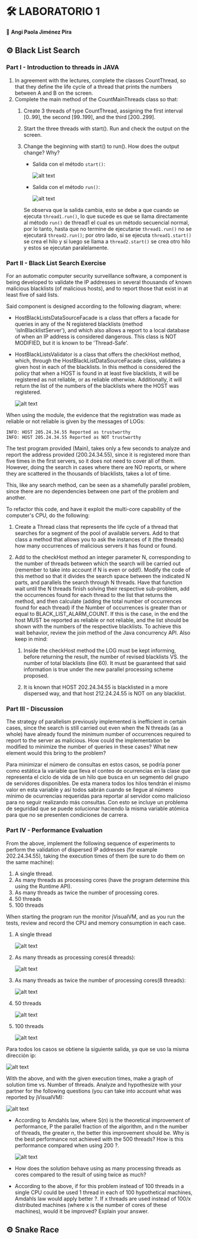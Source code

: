 # 🛠️ LABORATORIO 1 
  📌 **Angi Paola Jiménez Pira**
## ⚙️ Black List Search
### Part I - Introduction to threads in JAVA
  1. In agreement with the lectures, complete the classes CountThread, so that they define the life cycle of a thread that prints the numbers between A and B on the screen.
  2. Complete the main method of the CountMainThreads class so that:
      1. Create 3 threads of type CountThread, assigning the first interval [0..99], the second [99..199], and the third [200..299]. 
      2. Start the three threads with start(). Run and check the output on the screen. 
      3. Change the beginning with start() to run(). How does the output change? Why?
      
         * Salida con el método `start()`:
           
            ![alt text](https://raw.githubusercontent.com/angipaola10/LAB1-ARSW/master/BLACKLISTSEARCH/img/salida_start.png) 
          
         * Salida con el método `run()`:
           
            ![alt text](https://raw.githubusercontent.com/angipaola10/LAB1-ARSW/master/BLACKLISTSEARCH/img/salida_run.png) 
      
         Se observa que la salida cambia, esto se debe a que cuando se ejecuta `thread1.run()`, lo que sucede es que se llama directamente al método `run()` de thread1 el cual
         es un método secuencial normal, por lo tanto, hasta que no termine de ejecutarse `thread1.run()` no se ejecutará `thread2.run()`; por otro lado, si se ejecuta
         `thread1.start()` se crea el hilo y si luego se llama a `thread2.start()` se crea otro hilo y estos se ejecutan paralelamente.
   
### Part II - Black List Search Exercise
  For an automatic computer security surveillance software, a component is being developed to validate the IP addresses in several thousands of known malicious blacklists (of
  malicious hosts), and to report those that exist in at least five of said lists.
  
  Said component is designed according to the following diagram, where:
 
 * HostBlackListsDataSourceFacade is a class that offers a facade for queries in any of the N registered blacklists (method 'isInBlacklistServer'), and which also allows a
 report to a local database of when an IP address is considered dangerous. This class is NOT MODIFIED, but it is known to be 'Thread-Safe'.
  
 * HostBlackListsValidator is a class that offers the checkHost method, which, through the HostBlackListDataSourceFacade class, validates a given host in each of the
  blacklists. In this method is considered the policy that when a HOST is found in at least five blacklists, it will be registered as not reliable, or as reliable otherwise.
  Additionally, it will return the list of the numbers of the blacklists where the HOST was registered.
    
   ![alt text](https://raw.githubusercontent.com/angipaola10/LAB1-ARSW/master/BLACKLISTSEARCH/img/Model.jpg)
 
 When using the module, the evidence that the registration was made as reliable or not reliable is given by the messages of LOGs:
 
    INFO: HOST 205.24.34.55 Reported as trustworthy
    INFO: HOST 205.24.34.55 Reported as NOT trustworthy
    
The test program provided (Main), takes only a few seconds to analyze and report the address provided (200.24.34.55), since it is registered more than five times in the first servers, so it does not need to cover all of them. However, doing the search in cases where there are NO reports, or where they are scattered in the thousands of blacklists, takes a lot of time.

This, like any search method, can be seen as a shamefully parallel problem, since there are no dependencies between one part of the problem and another.

To refactor this code, and have it exploit the multi-core capability of the computer's CPU, do the following:

  1. Create a Thread class that represents the life cycle of a thread that searches for a segment of the pool of available servers. Add to that class a method that allows you
  to ask the instances of it (the threads) how many occurrences of malicious servers it has found or found.
  
  2. Add to the checkHost method an integer parameter N, corresponding to the number of threads between which the search will be carried out (remember to take into account if
  N is even or odd!). Modify the code of this method so that it divides the search space between the indicated N parts, and parallels the search through N threads. Have that
  function wait until the N threads finish solving their respective sub-problem, add the occurrences found for each thread to the list that returns the method, and then
  calculate (adding the total number of occurrences found for each thread) if the Number of occurrences is greater than or equal to BLACK_LIST_ALARM_COUNT. If this is the
  case, in the end the host MUST be reported as reliable or not reliable, and the list should be shown with the numbers of the respective blacklists. To achieve this wait
  behavior, review the join method of the Java concurrency API. Also keep in mind:
  
     1. Inside the checkHost method the LOG must be kept informing, before returning the result, the number of revised blacklists VS. the number of total blacklists (line
     60). It must be guaranteed that said information is true under the new parallel processing scheme proposed.
   
     2. It is known that HOST 202.24.34.55 is blacklisted in a more dispersed way, and that host 212.24.24.55 is NOT on any blacklist.
     
 ### Part III - Discussion
 
 The strategy of parallelism previously implemented is inefficient in certain cases, since the search is still carried out even when the N threads (as a whole) have already
 found the minimum number of occurrences required to report to the server as malicious. How could the implementation be modified to minimize the number of queries in these
 cases? What new element would this bring to the problem?
 
  Para minimizar el número de consultas en estos casos, se podría poner como estática la variable que lleva el conteo de ocurrencias en la clase que representa el ciclo de
  vida de un hilo que busca en un segmento del grupo de servidores disponibles. De esta manera todos los hilos tendrán el mismo valor en esta variable y así todos sabrán
  cuando se llegue al número mínimo de ocurrencias requeridas para reportar al servidor como malicioso para no seguir realizando más consultas. Con esto se incluye un 
  problema de seguridad que se puede solucionar haciendo la misma variable atómica para que no se presenten condiciones de carrera.
  
 ### Part IV - Performance Evaluation 
  From the above, implement the following sequence of experiments to perform the validation of dispersed IP addresses (for example 202.24.34.55), taking the execution times
  of them (be sure to do them on the same machine):

  1. A single thread. 
  2. As many threads as processing cores (have the program determine this using the Runtime API). 
  3. As many threads as twice the number of processing cores. 
  4. 50 threads 
  5. 100 threads
  
  When starting the program run the monitor jVisualVM, and as you run the tests, review and record the CPU and memory consumption in each case.
  
   1. A single thread
      
      ![alt text](https://raw.githubusercontent.com/angipaola10/LAB1-ARSW/master/BLACKLISTSEARCH/img/visual-1hilo.png)
    
   2. As many threads as processing cores(4 threads):
     
      ![alt text](https://raw.githubusercontent.com/angipaola10/LAB1-ARSW/master/BLACKLISTSEARCH/img/visual-4hilos.png)
    
   3. As many threads as twice the number of processing cores(8 threads):
     
      ![alt text](https://raw.githubusercontent.com/angipaola10/LAB1-ARSW/master/BLACKLISTSEARCH/img/visual-8hilos.png)

   4. 50 threads
     
      ![alt text](https://raw.githubusercontent.com/angipaola10/LAB1-ARSW/master/BLACKLISTSEARCH/img/visual50hilos.png)
    
   5. 100 threads
    
      ![alt text](https://raw.githubusercontent.com/angipaola10/LAB1-ARSW/master/BLACKLISTSEARCH/img/visual-100hilos.png)
      
   Para todos los casos se obtiene la siguiente salida, ya que se uso la misma dirección ip:
      
   ![alt text](https://raw.githubusercontent.com/angipaola10/LAB1-ARSW/master/BLACKLISTSEARCH/img/salida-1hilo.png)
    
  With the above, and with the given execution times, make a graph of solution time vs. Number of threads. Analyze and hypothesize with your partner for the following
  questions (you can take into account what was reported by jVisualVM):
  
   ![alt text](https://raw.githubusercontent.com/angipaola10/LAB1-ARSW/master/BLACKLISTSEARCH/img/grafica_hilos.png)
  
   * According to Amdahls law, where S(n) is the theoretical improvement of performance, P the parallel fraction of the algorithm, and n the number of threads, the greater
    n, the better this improvement should be. Why is the best performance not achieved with the 500 threads? How is this performance compared when using 200 ?.
   
     ![alt text](https://raw.githubusercontent.com/angipaola10/LAB1-ARSW/master/BLACKLISTSEARCH/img/ahmdahls.png)
     
   * How does the solution behave using as many processing threads as cores compared to the result of using twice as much?
    
   * According to the above, if for this problem instead of 100 threads in a single CPU could be used 1 thread in each of 100 hypothetical machines, Amdahls law would apply
    better ?. If x threads are used instead of 100/x distributed machines (where x is the number of cores of these machines), would it be improved? Explain your answer.
    
 ## ⚙️  Snake Race 


